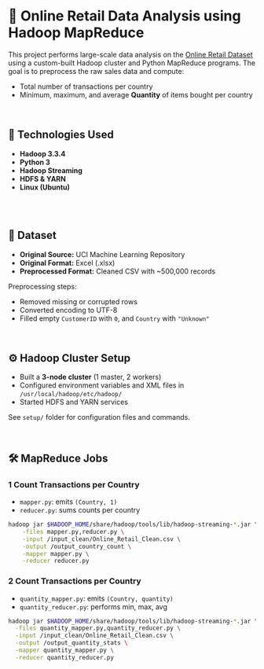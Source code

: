 # 🛒 Online Retail Data Analysis using Hadoop MapReduce

This project performs large-scale data analysis on the [Online Retail Dataset](https://archive.ics.uci.edu/ml/datasets/Online+Retail) using a custom-built Hadoop cluster and Python MapReduce programs. The goal is to preprocess the raw sales data and compute:

- Total number of transactions per country
- Minimum, maximum, and average **Quantity** of items bought per country

<br>

## 🚀 Technologies Used

- **Hadoop 3.3.4**
- **Python 3**
- **Hadoop Streaming**
- **HDFS & YARN**
- **Linux (Ubuntu)**

<br>

<br>

## 🧪 Dataset

- **Original Source:** UCI Machine Learning Repository  
- **Original Format:** Excel (.xlsx)  
- **Preprocessed Format:** Cleaned CSV with ~500,000 records

Preprocessing steps:
- Removed missing or corrupted rows
- Converted encoding to UTF-8
- Filled empty `CustomerID` with `0`, and `Country` with `"Unknown"`

<br>

## ⚙️ Hadoop Cluster Setup

- Built a **3-node cluster** (1 master, 2 workers)
- Configured environment variables and XML files in `/usr/local/hadoop/etc/hadoop/`
- Started HDFS and YARN services

See `setup/` folder for configuration files and commands.

<br>

## 🛠 MapReduce Jobs

### 1 Count Transactions per Country

- `mapper.py`: emits `(Country, 1)`
- `reducer.py`: sums counts per country

```bash
hadoop jar $HADOOP_HOME/share/hadoop/tools/lib/hadoop-streaming-*.jar \
    -files mapper.py,reducer.py \
    -input /input_clean/Online_Retail_Clean.csv \
    -output /output_country_count \
    -mapper mapper.py \
    -reducer reducer.py
```

### 2 Count Transactions per Country

- `quantity_mapper.py`: emits `(Country, quantity)`
- `quantity_reducer.py`: performs min, max, avg

```bash
hadoop jar $HADOOP_HOME/share/hadoop/tools/lib/hadoop-streaming-*.jar \
  -files quantity_mapper.py,quantity_reducer.py \
  -input /input_clean/Online_Retail_Clean.csv \
  -output /output_quantity_stats \
  -mapper quantity_mapper.py \
  -reducer quantity_reducer.py
```

